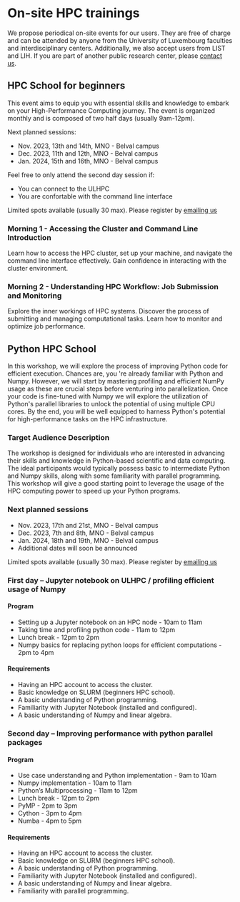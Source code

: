 # On-site HPC trainings

We propose periodical on-site events for our users. They are free of charge and can be attended by anyone from the University of Luxembourg faculties and interdisciplinary centers. 
Additionally, we also accept users from LIST and LIH. If you are part of another public research center, please [contact us](mailto:hpc-school-for-beginners@uni.lu).

## HPC School for beginners

This event aims to equip you with essential skills and knowledge to embark on your High-Performance Computing journey. The event is organized monthly and is composed of two half days (usually 9am-12pm).

Next planned sessions:

- Nov. 2023, 13th and 14th, MNO - Belval campus
- Dec. 2023, 11th and 12th, MNO - Belval campus
- Jan. 2024, 15th and 16th, MNO - Belval campus

Feel free to only attend the second day session if:

- You can connect to the ULHPC
- You are confortable with the command line interface

Limited spots available (usually 30 max). Please register by [emailing us](mailto:hpc-school-for-beginners@uni.lu)

### Morning 1 - Accessing the Cluster and Command Line Introduction 
Learn how to access the HPC cluster, set up your machine, and navigate the command line interface effectively. Gain confidence in interacting with the cluster environment.

### Morning 2 - Understanding HPC Workflow: Job Submission and Monitoring
Explore the inner workings of HPC systems. Discover the process of submitting and managing computational tasks. Learn how to monitor and optimize job performance.


## Python HPC School

In this workshop, we will explore the process of improving Python code for efficient execution. Chances are, you 're already familiar with Python and Numpy. However, we will start by mastering profiling and efficient NumPy usage as these are crucial steps before venturing into parallelization. Once your code is fine-tuned with Numpy we will explore the utilization of Python's parallel libraries to unlock the potential of using multiple CPU cores. By the end, you will be well equipped to harness Python's potential for high-performance tasks on the HPC infrastructure. 

### Target Audience Description 
The workshop is designed for individuals who are interested in advancing their skills and knowledge in Python-based scientific and data computing. The ideal participants would typically possess basic to intermediate Python and Numpy skills, along with some familiarity with parallel programming. This workshop will give a good starting point to leverage the usage of the HPC computing power to speed up your Python programs. 

### Next planned sessions

- Nov. 2023, 17th and 21st, MNO - Belval campus
- Dec. 2023, 7th and 8th, MNO - Belval campus
- Jan. 2024, 18th and 19th, MNO - Belval campus
- Additional dates will soon be announced

Limited spots available (usually 30 max). Please register by [emailing us](mailto:hpc-school-for-beginners@uni.lu)

### First day – Jupyter notebook on ULHPC / profiling efficient usage of Numpy

#### Program

- Setting up a Jupyter notebook on an HPC node - 10am to 11am
- Taking time and profiling python code - 11am to 12pm
- Lunch break - 12pm to 2pm
- Numpy basics for replacing python loops for efficient computations - 2pm to 4pm

#### Requirements 

- Having an HPC account to access the cluster. 
- Basic knowledge on SLURM (beginners HPC school). 
- A basic understanding of Python programming. 
- Familiarity with Jupyter Notebook (installed and configured). 
- A basic understanding of Numpy and linear algebra. 

### Second day – Improving performance with python parallel packages 

#### Program

- Use case understanding and Python implementation - 9am to 10am
- Numpy implementation - 10am to 11am
- Python’s Multiprocessing - 11am to 12pm
- Lunch break - 12pm to 2pm
- PyMP - 2pm to 3pm
- Cython - 3pm to 4pm
- Numba - 4pm to 5pm

#### Requirements

- Having an HPC account to access the cluster. 
- Basic knowledge on SLURM (beginners HPC school). 
- A basic understanding of Python programming. 
- Familiarity with Jupyter Notebook (installed and configured). 
- A basic understanding of Numpy and linear algebra. 
- Familiarity with parallel programming. 
